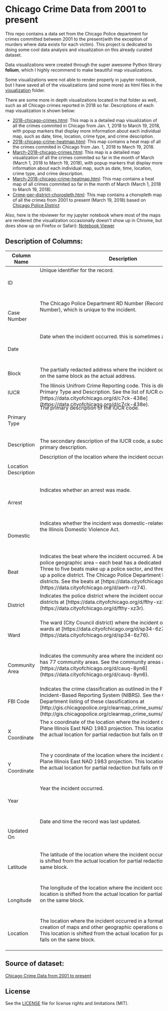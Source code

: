# Chicago Crime Data from 2001 to present


This repo contains a data set from the Chicago Police department for crimes committed between 2001 to the present(with the exception of murders where data exists for each victim). This project is dedicated to doing some cool data analysis and visualization on this already curated dataset.

Data visualizations were created through the super awesome Python library **folium**, which I highly recommend to make beautiful map visualizations.

Some visualizations were not able to render properly in jupyter notebook, but I have saved all of the visualizations (and some more) as html files in the [visualization](https://github.com/k-chuang/Chicago-Crime-Data-Analysis/tree/master/visualizations) folder.

There are some more in depth visualizations located in that folder as well, such as all Chicago crimes reported in 2018 so far. Descriptions of each map visualization is shown below:

* [2018-chicago-crimes.html](https://github.com/k-chuang/Chicago-Crime-Data-Analysis/blob/master/visualizations/2018-chicago-crimes.html): This map is a detailed map visualization of all the crimes commited in Chicago from Jan. 1, 2018 to March 19, 2018, with popup markers that display more information about each individual map, such as date, time, location, crime type, and crime description.
* [2018-chicago-crime-heatmap.html](Chicago-Crime-Data-Analysis/visualizations/2018-chicago-crime-heatmap.html): This map contains a heat map of all the crimes commited in Chicago from Jan. 1, 2018 to March 19, 2018.
* [March-2018-chicago-crimes.html](Chicago-Crime-Data-Analysis/visualizations/March-2018-chicago-crimes.html): This map is a detailed map visualization of all the crimes commited so far in the month of March (March 1, 2018 to March 19, 2018), with popup markers that display more information about each individual map, such as date, time, location, crime type, and crime description.
* [March-2018-chicago-crime-heatmap.html](Chicago-Crime-Data-Analysis/visualizations/March-2018-chicago-crime-heatmap.html): This map contains a heat map of all crimes commited so far in the month of March (March 1, 2018 to March 19, 2018).
* [Crime-per-district-choropleth.html](Chicago-Crime-Data-Analysis/visualizations/Crime-per-district-choropleth.html): This map contains a choropleth map of all the crimes from 2001 to present (March 19, 2018) based on [Chicago Police District](https://data.cityofchicago.org/d/fthy-xz3r)

Also, here is the nbviewer for my jupyter notebook where most of the maps are rendered (the visualization occasionally doesn't show up in Chrome, but does show up on Firefox or Safari): [Notebook Viewer](http://nbviewer.jupyter.org/github/k-chuang/Chicago-Crime-Data-Analysis/blob/master/Chicago-Crime-Data-Analysis.ipynb)



## Description of Columns:
<table class="table table-borderless table-condensed table-discrete schema-table">

<thead>

<tr>

<th scope="col" class="column-name">Column Name</th>

<th scope="col" class="column-description">Description</th>

<th scope="col" class="column-type">Type</th>

</tr>

</thead>

<tbody>

<tr class="column-summary" data-column="id" aria-expanded="false" aria-haspopup="true" role="link" tabindex="0">

<td class="column-name" scope="row">ID</td>

<td class="column-description">

<div class="contents clamped" data-original-height="21" style="height: 100px;"><span class="Linkify">Unique identifier for the record.</span></div>

</td>

<td class="column-type">

<div><span aria-hidden="true" class="icon icon-number"></span><span class="type-name" data-name="number">Number</span></div>

</td>





<tr class="column-summary" data-column="case_number" aria-expanded="false" aria-haspopup="true" role="link" tabindex="0">

<td class="column-name" scope="row">Case Number</td>

<td class="column-description">

<div class="contents clamped" data-original-height="21" style="height: 100px;"><span class="Linkify">The Chicago Police Department RD Number (Records Division Number), which is unique to the incident.</span></div>

</td>

<td class="column-type">

<div><span aria-hidden="true" class="icon icon-text"></span><span class="type-name" data-name="text">Plain Text</span></div>

</td>



</tr>


<tr class="column-summary" data-column="date" aria-expanded="false" aria-haspopup="true" role="link" tabindex="0">

<td class="column-name" scope="row">Date</td>

<td class="column-description">

<div class="contents clamped" data-original-height="21" style="height: 100px;"><span class="Linkify">Date when the incident occurred. this is sometimes a best estimate.</span></div>

</td>

<td class="column-type">

<div><span aria-hidden="true" class="icon icon-date"></span><span class="type-name" data-name="calendar_date">Date & Time</span></div>

</td>



</tr>


<tr class="column-summary" data-column="block" aria-expanded="false" aria-haspopup="true" role="link" tabindex="0">

<td class="column-name" scope="row">Block</td>

<td class="column-description">

<div class="contents clamped" data-original-height="21" style="height: 45px;"><span class="Linkify">The partially redacted address where the incident occurred, placing it on the same block as the actual address.</span></div>

</td>

<td class="column-type">

<div><span aria-hidden="true" class="icon icon-text"></span><span class="type-name" data-name="text">Plain Text</span></div>

</td>



</tr>



<tr class="column-summary" data-column="iucr" aria-expanded="false" aria-haspopup="true" role="link" tabindex="0">

<td class="column-name" scope="row">IUCR</td>

<td class="column-description">

<div class="contents clamped" data-original-height="21" style="height: 65px;"><span class="Linkify">The Illinois Unifrom Crime Reporting code. This is directly linked to the Primary Type and Description. See the list of IUCR codes at [https://data.cityofchicago.org/d/c7ck-438e](https://data.cityofchicago.org/d/c7ck-438e).</span></div>

</td>

<td class="column-type">

<div><span aria-hidden="true" class="icon icon-text"></span><span class="type-name" data-name="text">Plain Text</span></div>

</td>



</tr>



<tr class="column-summary" data-column="primary_type" aria-expanded="false" aria-haspopup="true" role="link" tabindex="0">

<td class="column-name" scope="row">Primary Type</td>

<td class="column-description">

<div class="contents clamped" data-original-height="21" style="height: 100px;"><span class="Linkify">The primary description of the IUCR code.</span></div>

</td>

<td class="column-type">

<div><span aria-hidden="true" class="icon icon-text"></span><span class="type-name" data-name="text">Plain Text</span></div>

</td>



</tr>



<tr class="column-summary" data-column="description" aria-expanded="false" aria-haspopup="true" role="link" tabindex="0">

<td class="column-name" scope="row">Description</td>

<td class="column-description">

<div class="contents clamped" data-original-height="21" style="height: 45px;"><span class="Linkify">The secondary description of the IUCR code, a subcategory of the primary description.</span></div>

</td>

<td class="column-type">

<div><span aria-hidden="true" class="icon icon-text"></span><span class="type-name" data-name="text">Plain Text</span></div>

</td>



<tr class="column-summary" data-column="location_description" aria-expanded="false" aria-haspopup="true" role="link" tabindex="0">

<td class="column-name" scope="row">Location Description</td>

<td class="column-description">

<div class="contents clamped" data-original-height="21" style="height: 100px;"><span class="Linkify">Description of the location where the incident occurred.</span></div>

</td>

<td class="column-type">

<div><span aria-hidden="true" class="icon icon-text"></span><span class="type-name" data-name="text">Plain Text</span></div>

</td>



</tr>



<tr class="column-summary" data-column="arrest" aria-expanded="false" aria-haspopup="true" role="link" tabindex="0">

<td class="column-name" scope="row">Arrest</td>

<td class="column-description">

<div class="contents clamped" data-original-height="21" style="height: 100px;"><span class="Linkify">Indicates whether an arrest was made.</span></div>

</td>

<td class="column-type">

<div><span aria-hidden="true" class="icon icon-check"></span><span class="type-name" data-name="checkbox">Checkbox</span></div>

</td>



</tr>

<tr class="column-summary" data-column="domestic" aria-expanded="false" aria-haspopup="true" role="link" tabindex="0">

<td class="column-name" scope="row">Domestic</td>

<td class="column-description">

<div class="contents clamped" data-original-height="21" style="height: 100px;"><span class="Linkify">Indicates whether the incident was domestic-related as defined by the Illinois Domestic Violence Act.</span></div>

</td>

<td class="column-type">

<div><span aria-hidden="true" class="icon icon-check"></span><span class="type-name" data-name="checkbox">Checkbox</span></div>

</td>



</tr>


<tr class="column-summary" data-column="beat" aria-expanded="false" aria-haspopup="true" role="link" tabindex="0">

<td class="column-name" scope="row">Beat</td>

<td class="column-description">

<div class="contents clamped" data-original-height="21" style="height: 120px;"><span class="Linkify">Indicates the beat where the incident occurred. A beat is the smallest police geographic area – each beat has a dedicated police beat car. Three to five beats make up a police sector, and three sectors make up a police district. The Chicago Police Department has 22 police districts. See the beats at [https://data.cityofchicago.org/d/aerh-rz74](https://data.cityofchicago.org/d/aerh-rz74).</span></div>

</td>

<td class="column-type">

<div><span aria-hidden="true" class="icon icon-text"></span><span class="type-name" data-name="text">Plain Text</span></div>

</td>



</tr>


<tr class="column-summary" data-column="district" aria-expanded="false" aria-haspopup="true" role="link" tabindex="0">

<td class="column-name" scope="row">District</td>

<td class="column-description">

<div class="contents clamped" data-original-height="21" style="height: 80px;"><span class="Linkify">Indicates the police district where the incident occurred. See the districts at [https://data.cityofchicago.org/d/fthy-xz3r](https://data.cityofchicago.org/d/fthy-xz3r).</span></div>

</td>

<td class="column-type">

<div><span aria-hidden="true" class="icon icon-text"></span><span class="type-name" data-name="text">Plain Text</span></div>

</td>



</tr>


<tr class="column-summary" data-column="ward" aria-expanded="false" aria-haspopup="true" role="link" tabindex="0">

<td class="column-name" scope="row">Ward</td>

<td class="column-description">

<div class="contents clamped" data-original-height="21" style="height: 100px;"><span class="Linkify">The ward (City Council district) where the incident occurred. See the wards at [https://data.cityofchicago.org/d/sp34-6z76](https://data.cityofchicago.org/d/sp34-6z76).</span></div>

</td>

<td class="column-type">

<div><span aria-hidden="true" class="icon icon-number"></span><span class="type-name" data-name="number">Number</span></div>

</td>



</tr>


<tr class="column-summary" data-column="community_area" aria-expanded="false" aria-haspopup="true" role="link" tabindex="0">

<td class="column-name" scope="row">Community Area</td>

<td class="column-description">

<div class="contents clamped" data-original-height="21" style="height: 100px;"><span class="Linkify">Indicates the community area where the incident occurred. Chicago has 77 community areas. See the community areas at [https://data.cityofchicago.org/d/cauq-8yn6](https://data.cityofchicago.org/d/cauq-8yn6).</span></div>

</td>

<td class="column-type">

<div><span aria-hidden="true" class="icon icon-text"></span><span class="type-name" data-name="text">Plain Text</span></div>

</td>



</tr>


<tr class="column-summary" data-column="fbi_code" aria-expanded="false" aria-haspopup="true" role="link" tabindex="0">

<td class="column-name" scope="row">FBI Code</td>

<td class="column-description">

<div class="contents clamped" data-original-height="21" style="height: 100px;"><span class="Linkify">Indicates the crime classification as outlined in the FBI's National Incident-Based Reporting System (NIBRS). See the Chicago Police Department listing of these classifications at [http://gis.chicagopolice.org/clearmap_crime_sums/crime_types.html](http://gis.chicagopolice.org/clearmap_crime_sums/crime_types.html).</span></div>

</td>

<td class="column-type">

<div><span aria-hidden="true" class="icon icon-text"></span><span class="type-name" data-name="text">Plain Text</span></div>

</td>



</tr>


<tr class="column-summary" data-column="x_coordinate" aria-expanded="false" aria-haspopup="true" role="link" tabindex="0">

<td class="column-name" scope="row">X Coordinate</td>

<td class="column-description">

<div class="contents clamped" data-original-height="21" style="height: 100px;"><span class="Linkify">The x coordinate of the location where the incident occurred in State Plane Illinois East NAD 1983 projection. This location is shifted from the actual location for partial redaction but falls on the same block.</span></div>

</td>

<td class="column-type">

<div><span aria-hidden="true" class="icon icon-number"></span><span class="type-name" data-name="number">Number</span></div>

</td>



</tr>


<tr class="column-summary" data-column="y_coordinate" aria-expanded="false" aria-haspopup="true" role="link" tabindex="0">

<td class="column-name" scope="row">Y Coordinate</td>

<td class="column-description">

<div class="contents clamped" data-original-height="21" style="height: 100px;"><span class="Linkify">The y coordinate of the location where the incident occurred in State Plane Illinois East NAD 1983 projection. This location is shifted from the actual location for partial redaction but falls on the same block.</span></div>

</td>

<td class="column-type">

<div><span aria-hidden="true" class="icon icon-number"></span><span class="type-name" data-name="number">Number</span></div>

</td>



</tr>


<tr class="column-summary" data-column="year" aria-expanded="false" aria-haspopup="true" role="link" tabindex="0">

<td class="column-name" scope="row">Year</td>

<td class="column-description">

<div class="contents clamped" data-original-height="21" style="height: 100px;"><span class="Linkify">Year the incident occurred.</span></div>

</td>

<td class="column-type">

<div><span aria-hidden="true" class="icon icon-number"></span><span class="type-name" data-name="number">Number</span></div>

</td>



</tr>


<tr class="column-summary" data-column="updated_on" aria-expanded="false" aria-haspopup="true" role="link" tabindex="0">

<td class="column-name" scope="row">Updated On</td>

<td class="column-description">

<div class="contents clamped" data-original-height="21" style="height: 100px;"><span class="Linkify">Date and time the record was last updated.</span></div>

</td>

<td class="column-type">

<div><span aria-hidden="true" class="icon icon-date"></span><span class="type-name" data-name="calendar_date">Date & Time</span></div>

</td>



</tr>


<tr class="column-summary" data-column="latitude" aria-expanded="false" aria-haspopup="true" role="link" tabindex="0">

<td class="column-name" scope="row">Latitude</td>

<td class="column-description">

<div class="contents clamped" data-original-height="21" style="height: 100px;"><span class="Linkify">The latitude of the location where the incident occurred. This location is shifted from the actual location for partial redaction but falls on the same block.</span></div>

</td>

<td class="column-type">

<div><span aria-hidden="true" class="icon icon-number"></span><span class="type-name" data-name="number">Number</span></div>

</td>



</tr>


<tr class="column-summary" data-column="longitude" aria-expanded="false" aria-haspopup="true" role="link" tabindex="0">

<td class="column-name" scope="row">Longitude</td>

<td class="column-description">

<div class="contents clamped" data-original-height="21" style="height: 100px;"><span class="Linkify">The longitude of the location where the incident occurred. This location is shifted from the actual location for partial redaction but falls on the same block.</span></div>

</td>

<td class="column-type">

<div><span aria-hidden="true" class="icon icon-number"></span><span class="type-name" data-name="number">Number</span></div>

</td>



</tr>



<tr class="column-summary" data-column="location" aria-expanded="false" aria-haspopup="true" role="link" tabindex="0">

<td class="column-name" scope="row">Location</td>

<td class="column-description">

<div class="contents clamped" data-original-height="21" style="height: 100px;"><span class="Linkify">The location where the incident occurred in a format that allows for creation of maps and other geographic operations on this data portal. This location is shifted from the actual location for partial redaction but falls on the same block.</span></div>

</td>

<td class="column-type">

<div><span aria-hidden="true" class="icon icon-map"></span><span class="type-name" data-name="location">Location</span></div>

</td>


</tr>

</tbody>

</table>











## Source of dataset:
[Chicago Crime Data from 2001 to present](https://data.cityofchicago.org/Public-Safety/Crimes-2001-to-present/ijzp-q8t2)

## License

See the [LICENSE](https://github.com/k-chuang/chicago-crime-data-analysis/blob/master/LICENSE) file for license rights and limitations (MIT).

